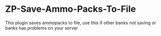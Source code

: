 # ZP-Save-Ammo-Packs-To-File
This plugin saves ammopacks to file, use this if other banks not saving or banks has problems on your server
